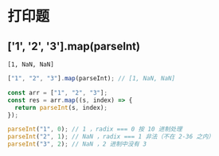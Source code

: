 # 打印题

## ['1', '2', '3'].map(parseInt)

`[1, NaN, NaN]`

```jsx
["1", "2", "3"].map(parseInt); // [1, NaN, NaN]

const arr = ["1", "2", "3"];
const res = arr.map((s, index) => {
  return parseInt(s, index);
});

parseInt("1", 0); // 1 ，radix === 0 按 10 进制处理
parseInt("2", 1); // NaN ，radix === 1 非法（不在 2-36 之内）
parseInt("3", 2); // NaN ，2 进制中没有 3
```
